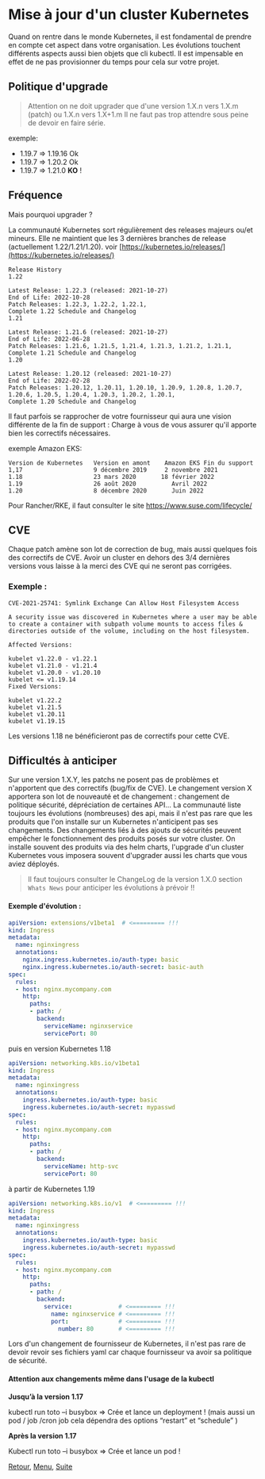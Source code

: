 # Mise à jour d'un cluster Kubernetes
Quand on rentre dans le monde Kubernetes, il est fondamental de prendre en compte cet aspect dans votre organisation. 
Les évolutions touchent différents aspects aussi bien objets que cli kubectl. 
Il est impensable en effet de ne pas provisionner du temps pour cela sur votre projet.

## Politique d'upgrade
> Attention on ne doit upgrader que d'une version 1.X.n vers 1.X.m (patch) ou 1.X.n vers 1.X+1.m
Il ne faut pas trop attendre sous peine de devoir en faire série.

exemple:  
- 1.19.7 => 1.19.16 Ok 
- 1.19.7 => 1.20.2 Ok
- 1.19.7 => 1.21.0 **KO** !

## Fréquence
Mais pourquoi upgrader ?

La communauté Kubernetes sort régulièrement des releases majeurs ou/et mineurs. Elle ne maintient que les 3 dernières branches de release (actuellement 1.22/1.21/1.20).
voir [https://kubernetes.io/releases/](https://kubernetes.io/releases/)

```
Release History 
1.22

Latest Release: 1.22.3 (released: 2021-10-27) 
End of Life: 2022-10-28 
Patch Releases: 1.22.3, 1.22.2, 1.22.1, 
Complete 1.22 Schedule and Changelog
1.21

Latest Release: 1.21.6 (released: 2021-10-27) 
End of Life: 2022-06-28 
Patch Releases: 1.21.6, 1.21.5, 1.21.4, 1.21.3, 1.21.2, 1.21.1, 
Complete 1.21 Schedule and Changelog
1.20

Latest Release: 1.20.12 (released: 2021-10-27) 
End of Life: 2022-02-28 
Patch Releases: 1.20.12, 1.20.11, 1.20.10, 1.20.9, 1.20.8, 1.20.7, 1.20.6, 1.20.5, 1.20.4, 1.20.3, 1.20.2, 1.20.1, 
Complete 1.20 Schedule and Changelog
```

Il faut parfois se rapprocher de votre fournisseur qui aura une vision différente de la fin de support :
Charge à vous de vous assurer qu'il apporte bien les correctifs nécessaires. 

exemple Amazon EKS: 
```
Version de Kubernetes	Version en amont	Amazon EKS Fin du support
1,17	                9 décembre 2019	    2 novembre 2021
1.18	                23 mars 2020	   18 février 2022
1.19	                26 août 2020	      Avril 2022
1.20	                8 décembre 2020	      Juin 2022
```
Pour Rancher/RKE, il faut consulter le site https://www.suse.com/lifecycle/ 

## CVE
Chaque patch amène son lot de correction de bug, mais aussi quelques fois des correctifs de CVE.
Avoir un cluster en dehors des 3/4 dernières versions vous laisse à la merci des CVE qui ne seront pas corrigées.

### Exemple :
```
CVE-2021-25741: Symlink Exchange Can Allow Host Filesystem Access

A security issue was discovered in Kubernetes where a user may be able to create a container with subpath volume mounts to access files & directories outside of the volume, including on the host filesystem.

Affected Versions:

kubelet v1.22.0 - v1.22.1
kubelet v1.21.0 - v1.21.4
kubelet v1.20.0 - v1.20.10
kubelet <= v1.19.14
Fixed Versions:

kubelet v1.22.2
kubelet v1.21.5
kubelet v1.20.11
kubelet v1.19.15
```
Les versions 1.18 ne bénéficieront pas de correctifs pour cette CVE.

## Difficultés à anticiper
Sur une version 1.X.Y, les patchs ne posent pas de problèmes et n'apportent que des correctifs (bug/fix de CVE).
Le changement version X apportera son lot de nouveauté et de changement : changement de politique sécurité, dépréciation de certaines API...
La communauté liste toujours les évolutions (nombreuses) des api, mais il n'est pas rare que les produits que l'on installe sur un Kubernetes n'anticipent pas ses changements.
Des changements liés à des ajouts de sécurités peuvent empêcher le fonctionnement des produits posés sur votre cluster.
On installe souvent des produits via des helm charts, l'upgrade d'un cluster Kubernetes vous imposera souvent d'upgrader aussi les charts que vous aviez déployés.
> Il faut toujours consulter le ChangeLog de la version 1.X.0 section `Whats News` pour anticiper les évolutions à prévoir !!

#### Exemple d'évolution :

```yaml
apiVersion: extensions/v1beta1  # <========= !!!
kind: Ingress
metadata:
  name: nginxingress
  annotations:
    nginx.ingress.kubernetes.io/auth-type: basic
    nginx.ingress.kubernetes.io/auth-secret: basic-auth
spec:
  rules:
  - host: nginx.mycompany.com
    http:
      paths:
      - path: /
        backend:
          serviceName: nginxservice
          servicePort: 80
```

puis en version Kubernetes 1.18

```yaml
apiVersion: networking.k8s.io/v1beta1
kind: Ingress
metadata:
  name: nginxingress
  annotations:
    ingress.kubernetes.io/auth-type: basic
    ingress.kubernetes.io/auth-secret: mypasswd
spec:
  rules:
  - host: nginx.mycompany.com
    http:
      paths:
      - path: /
        backend:
          serviceName: http-svc
          servicePort: 80
```

à partir de Kubernetes 1.19

```yaml
apiVersion: networking.k8s.io/v1  # <========= !!!
kind: Ingress
metadata:
  name: nginxingress
  annotations:
    ingress.kubernetes.io/auth-type: basic      
    ingress.kubernetes.io/auth-secret: mypasswd 
spec:
  rules:
  - host: nginx.mycompany.com
    http:
      paths:
      - path: /
        backend:
          service:             # <========= !!!
            name: nginxservice # <========= !!!
            port:              # <========= !!!
              number: 80       # <========= !!!
```

Lors d'un changement de fournisseur de Kubernetes, il n'est pas rare de devoir revoir ses fichiers yaml car chaque fournisseur va avoir sa politique de sécurité.

#### Attention aux changements même dans l'usage de la kubectl 

**Jusqu’à la version 1.17**

kubectl run toto –i busybox  => Crée et lance un deployment !
(mais aussi un pod / job /cron job cela dépendra des options “restart” et “schedule” )

**Après la version 1.17**

Kubectl run toto –i busybox  => Crée et lance un pod !


[Retour](https://obeyler.github.io/Formation-K8S/Chapitres/NetworkPolicy.html), [Menu](https://obeyler.github.io/Formation-K8S/), [Suite](https://obeyler.github.io/Formation-K8S/Chapitres/AdmissionController.html)
